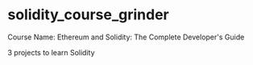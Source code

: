 # solidity_course_grinder
Course Name: Ethereum and Solidity: The Complete Developer's Guide

3 projects to learn Solidity
